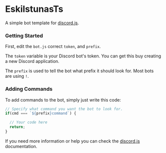 # EskilstunasTs

A simple bot template for [discord.js](https://discord.js.org/).

### Getting Started

First, edit the `bot.js` correct `token`, and `prefix`.

The `token` variable is your Discord bot's token. You can get this buy creating a new Discord application.

The `prefix` is used to tell the bot what prefix it should look for. Most bots are using `!`.

### Adding Commands

To add commands to the bot, simply just write this code:

```javascript
// Specify what command you want the bot to look for.
if(cmd === `${prefix}command`) {

  // Your code here
  return;
}
```

If you need more information or help you can check the [discord.js](https://discord.js.org/#/docs/main/stable/general/welcome) documentation.
